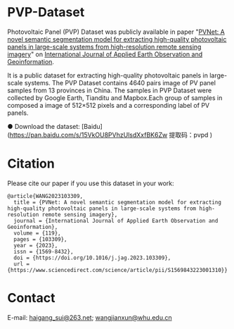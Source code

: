 # PVP-Dataset
Photovoltaic Panel (PVP) Dataset was publicly available in paper "[PVNet: A novel semantic segmentation model for extracting high-quality photovoltaic panels in large-scale systems from high-resolution remote sensing imagery](https://www.sciencedirect.com/science/article/pii/S1569843223001310)" on [International Journal of Applied Earth Observation and Geoinformation](https://www.sciencedirect.com/journal/international-journal-of-applied-earth-observation-and-geoinformation).  

It is a public dataset for extracting high-quality photovoltaic panels in large-scale systems. The PVP Dataset contains 4640 pairs image of PV panel samples from 13 provinces in China. The samples in PVP Dataset were collected by Google Earth, Tianditu and Mapbox.Each group of samples in composed a image of 512×512 pixels and a corresponding label of PV panels. 

● Download the dataset: [Baidu](https://pan.baidu.com/s/15VkOU8PVhzUlsdXxfBK6Zw 提取码：pvpd )

# Citation
Please cite our paper if you use this dataset in your work:

```
@article{WANG2023103309,
  title = {PVNet: A novel semantic segmentation model for extracting high-quality photovoltaic panels in large-scale systems from high-resolution remote sensing imagery},
  journal = {International Journal of Applied Earth Observation and Geoinformation},
  volume = {119},
  pages = {103309},
  year = {2023},
  issn = {1569-8432},
  doi = {https://doi.org/10.1016/j.jag.2023.103309},
  url = {https://www.sciencedirect.com/science/article/pii/S1569843223001310}}
```

# Contact
E-mail: haigang_sui@263.net; wangjianxun@whu.edu.cn
